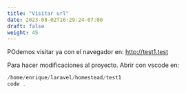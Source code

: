 ```yaml
---
title: "Visitar url"
date: 2023-08-02T16:29:24-07:00
draft: false
weight: 45
---
```


POdemos visitar ya con el navegador en:
http://test1.test

Para hacer modificaciones al proyecto.
Abrir con vscode en:
```php
/home/enrique/laravel/homestead/test1 
code .
```
